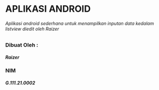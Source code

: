# APLIKASI ANDROID
###### Aplikasi android sederhana untuk menampilkan inputan data kedalam listview diedit oleh Raizer

### Dibuat Oleh :
##### Raizer
### NIM
##### G.111.21.0002